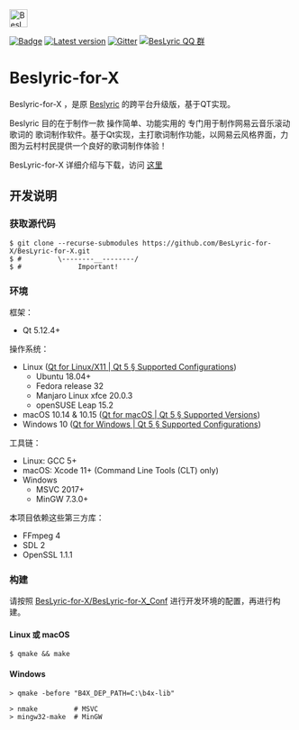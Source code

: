 <img alt="BesLyric-for-X" src="Beslyric.ico" width=32px>

[![Badge](https://img.shields.io/badge/link-996.icu-%23FF4D5B.svg?style=flat-square)](https://996.icu/#/zh_CN)
[![Latest version](https://img.shields.io/badge/dynamic/json?color=blue&label=latest%20version&style=flat-square&query=%24.tag_name&url=https%3A%2F%2Fapi.github.com%2Frepos%2FBesLyric-for-X%2FBesLyric-for-X%2Freleases%2Flatest)](https://github.com/BesLyric-for-X/BesLyric-for-X/releases/latest)
[![Gitter](https://img.shields.io/badge/Gitter-BesLyric--for--X__org%2Fcommunity-%2346BC99?style=flat-square)](https://gitter.im/BesLyric-for-X_org/community?utm_source=badge&utm_medium=badge&utm_campaign=pr-badge)
[![BesLyric QQ 群](https://img.shields.io/badge/QQ%20%E7%BE%A4-1021317114-red?style=flat-square)](https://shang.qq.com/wpa/qunwpa?idkey=90548f8500d6f5b5fd9b6ee89684206053b709b6309a0dc807cdb4cd8704a78e)

# Beslyric-for-X  

Beslyric-for-X ，是原 [Beslyric](https://github.com/BensonLaur/BesLyric) 的跨平台升级版，基于QT实现。

Beslyric 目的在于制作一款 操作简单、功能实用的 专门用于制作网易云音乐滚动歌词的 歌词制作软件。基于Qt实现，主打歌词制作功能，以网易云风格界面，力图为云村村民提供一个良好的歌词制作体验！

BesLyric-for-X 详细介绍与下载，访问 [这里](http://www.cnblogs.com/BensonLaur/p/9695769.html)

## 开发说明

### 获取源代码

```console
$ git clone --recurse-submodules https://github.com/BesLyric-for-X/BesLyric-for-X.git
$ #         \--------__--------/
$ #              Important!
```

### 环境

框架：

- Qt 5.12.4+

操作系统：

- Linux ([Qt for Linux/X11 | Qt 5 § Supported Configurations](https://doc.qt.io/qt-5/linux.html#supported-configurations))
  - Ubuntu 18.04+
  - Fedora release 32
  - Manjaro Linux xfce 20.0.3
  - openSUSE Leap 15.2
- macOS 10.14 & 10.15 ([Qt for macOS | Qt 5 § Supported Versions](https://doc.qt.io/qt-5/macos.html#supported-versions))
- Windows 10 ([Qt for Windows | Qt 5 § Supported Configurations](https://doc.qt.io/qt-5/windows.html#supported-configurations))

工具链：

- Linux: GCC 5+
- macOS: Xcode 11+ (Command Line Tools (CLT) only)
- Windows
  - MSVC 2017+
  - MinGW 7.3.0+

本项目依赖这些第三方库：

- FFmpeg 4
- SDL 2
- OpenSSL 1.1.1

### 构建

请按照 [BesLyric-for-X/BesLyric-for-X_Conf](https://github.com/BesLyric-for-X/BesLyric-for-X_Conf) 进行开发环境的配置，再进行构建。

#### Linux 或 macOS

```console
$ qmake && make
```

#### Windows

```console
> qmake -before "B4X_DEP_PATH=C:\b4x-lib"

> nmake         # MSVC
> mingw32-make  # MinGW
```
